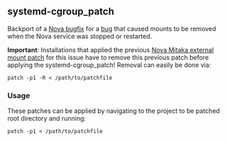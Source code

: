 
## systemd-cgroup_patch

Backport of a [Nova bugfix](https://review.openstack.org/#/c/432344/) for a [bug](https://bugs.launchpad.net/nova/+bug/1530860) that caused mounts to be removed when the Nova service was stopped or restarted.

__Important__: Installations that applied the previous [Nova Mitaka external mount patch](https://github.com/quobyte/nova_mitaka_external-mount_patch) for this issue have to remove this previous patch before applying the systemd-cgroup_patch!
Removal can easily be done via:

    patch -p1 -R < /path/to/patchfile

### Usage

These patches can be applied by navigating to the project to be patched root directory and running:

    patch -p1 < /path/to/patchfile

